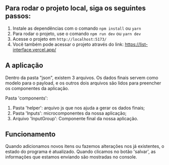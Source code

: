 ## Para rodar o projeto local, siga os seguintes passos:

1. Instale as dependências com o comando `npm install` ou `yarn`
2. Para rodar o projeto, use o comando `npm run dev` ou `yarn dev`
3. Acesse o projeto em `http://localhost:5173/`
4. Você também pode acessar o projeto através do link: <a target="__blank" href="https://list-interface.vercel.app/">https://list-interface.vercel.app/</a>


## A aplicação

Dentro da pasta "json", existem 3 arquivos. Os dados finais servem como modelo para o payload, e os outros dois arquivos são lidos para preencher os componentes da aplicação.

Pasta 'components': 
1. Pasta 'helper': arquivo js que nos ajuda a gerar os dados finais;
2. Pasta 'Inputs': microcomponentes da nossa aplicação;
3. Arquivo 'InputGroup': Componente final da nossa aplicação. 

## Funcionamento

Quando adicionamos novos itens ou fazemos alterações nos já existentes, o estado do programa é atualizado. Quando clicamos no botão 'salvar', as informações que estamos enviando são mostradas no console.
